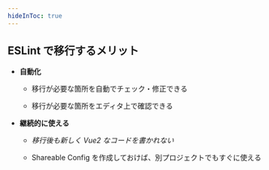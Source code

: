 ```yaml
---
hideInToc: true
---
```


## ESLint で移行するメリット

<v-clicks>

- **自動化**

  - 移行が必要な箇所を自動でチェック・修正できる

  - 移行が必要な箇所をエディタ上で確認できる

- **継続的に使える**

  - _移行後も新しく Vue2 なコードを書かれない_

  - Shareable Config を作成しておけば、別プロジェクトでもすぐに使える

</v-clicks>
